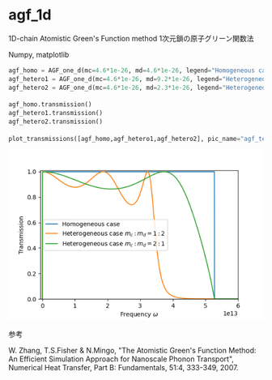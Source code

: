 # agf_1d
1D-chain Atomistic Green's Function method
1次元鎖の原子グリーン関数法

Numpy, matplotlib

```Python
agf_homo = AGF_one_d(mc=4.6*1e-26, md=4.6*1e-26, legend="Homogeneous case")
agf_hetero1 = AGF_one_d(mc=4.6*1e-26, md=9.2*1e-26, legend="Heterogeneous case $m_c : m_d = 1 : 2$")
agf_hetero2 = AGF_one_d(mc=4.6*1e-26, md=2.3*1e-26, legend="Heterogeneous case $m_c : m_d = 2 : 1$")

agf_homo.transmission()
agf_hetero1.transmission()
agf_hetero2.transmission()

plot_transmissions([agf_homo,agf_hetero1,agf_hetero2], pic_name="agf_test.png")
```

![AGF 1D-chain](./agf_test.png)

参考

W. Zhang, T.S.Fisher & N.Mingo, "The Atomistic Green's Function Method: An Efficient Simulation Approach for Nanoscale Phonon Transport", Numerical Heat Transfer, Part B: Fundamentals, 51:4, 333-349, 2007.